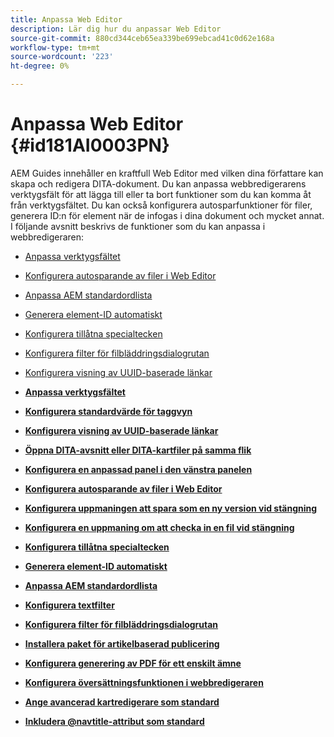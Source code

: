 ```yaml
---
title: Anpassa Web Editor
description: Lär dig hur du anpassar Web Editor
source-git-commit: 880cd344ceb65ea339be699ebcad41c0d62e168a
workflow-type: tm+mt
source-wordcount: '223'
ht-degree: 0%

---
```


# Anpassa Web Editor {#id181AI0003PN}

AEM Guides innehåller en kraftfull Web Editor med vilken dina författare kan skapa och redigera DITA-dokument. Du kan anpassa webbredigerarens verktygsfält för att lägga till eller ta bort funktioner som du kan komma åt från verktygsfältet. Du kan också konfigurera autosparfunktioner för filer, generera ID:n för element när de infogas i dina dokument och mycket annat. I följande avsnitt beskrivs de funktioner som du kan anpassa i webbredigeraren:

- [Anpassa verktygsfältet](conf-web-editor-customize-toolbar.md#)
- [Konfigurera autosparande av filer i Web Editor](auto-save-in-editor.md#)
- [Anpassa AEM standardordlista](customize-aem-custom-dictionary.md#)
- [Generera element-ID automatiskt](auto-generate-ids.md#)
- [Konfigurera tillåtna specialtecken](conf-special-chars.md#)
- [Konfigurera filter för filbläddringsdialogrutan](conf-custom-file-filters.md#)
- [Konfigurera visning av UUID-baserade länkar](conf-uuid-based-links.md#)

- **[Anpassa verktygsfältet](conf-web-editor-customize-toolbar.md)**

- **[Konfigurera standardvärde för taggvyn](configure-default-value-tags-view.md)**

- **[Konfigurera visning av UUID-baserade länkar](conf-uuid-based-links.md)**

- **[Öppna DITA-avsnitt eller DITA-kartfiler på samma flik](open-dita-files-same-tab.md)**

- **[Konfigurera en anpassad panel i den vänstra panelen](configure-custom-panel.md)**

- **[Konfigurera autosparande av filer i Web Editor](auto-save-in-editor.md)**

- **[Konfigurera uppmaningen att spara som en ny version vid stängning](conf-save-as-new-version-close.md)**

- **[Konfigurera en uppmaning om att checka in en fil vid stängning](conf-checkin-file-close.md)**

- **[Konfigurera tillåtna specialtecken](conf-special-chars.md)**

- **[Generera element-ID automatiskt](auto-generate-ids.md)**

- **[Anpassa AEM standardordlista](customize-aem-custom-dictionary.md)**

- **[Konfigurera textfilter](config-text-filters.md)**

- **[Konfigurera filter för filbläddringsdialogrutan](conf-custom-file-filters.md)**

- **[Installera paket för artikelbaserad publicering](configure-article-based-publishing.md)**

- **[Konfigurera generering av PDF för ett enskilt ämne](conf-pdf-generation-dita-ot.md)**

- **[Konfigurera översättningsfunktionen i webbredigeraren](conf-translation-web-editor.md)**

- **[Ange avancerad kartredigerare som standard](conf-map-editor.md)**

- **[Inkludera @navtitle-attribut som standard](auto-add-navtitle.md)**
